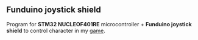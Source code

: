 ## Funduino joystick shield

Program for **STM32 NUCLEOF401RE** microcontroller + **Funduino joystick shield** to control character in my [game](https://github.com/N0menIllisLegio/dungeon-escape).
